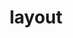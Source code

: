 ---
layout: default
title: layout
parent: App manifest file
grand_parent: App basics
nav_order: 12
---